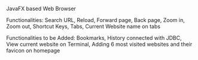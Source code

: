 JavaFX based Web Browser

Functionalities:
Search URL,
Reload,
Forward page,
Back page,
Zoom in,
Zoom out,
Shortcut Keys,
Tabs,
Current Website name on tabs

Functionalities to be Added:
Bookmarks,
History connected with JDBC,
View current website on Terminal,
Adding 6 most visited websites and their favicon on homepage